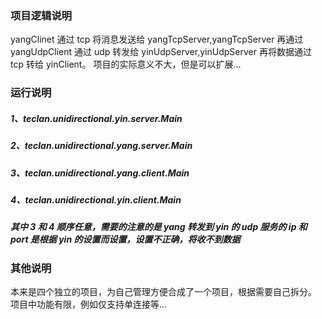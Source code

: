 
### 项目逻辑说明
 yangClinet 通过 tcp 将消息发送给 yangTcpServer,yangTcpServer 再通过 yangUdpClient 通过 udp 转发给 yinUdpServer,yinUdpServer 再将数据通过 tcp 转给 yinClient。
 项目的实际意义不大，但是可以扩展...
 
### 运行说明

 ##### 1、teclan.unidirectional.yin.server.Main
 ##### 2、teclan.unidirectional.yang.server.Main
 ##### 3、teclan.unidirectional.yang.client.Main
 ##### 4、teclan.unidirectional.yin.client.Main
 ##### 其中 3 和 4 顺序任意，需要的注意的是 yang 转发到 yin 的 udp 服务的 ip 和 port 是根据 yin 的设置而设置，设置不正确，将收不到数据
 
### 其他说明
 本来是四个独立的项目，为自己管理方便合成了一个项目，根据需要自己拆分。
 项目中功能有限，例如仅支持单连接等...